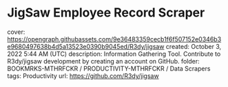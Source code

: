 # JigSaw Employee Record Scraper

cover: https://opengraph.githubassets.com/9e36483359cecb1f6f507152e0346b3e9680497638b4d5a13523e0390b9045ed/R3dy/jigsaw
created: October 3, 2022 5:44 AM (UTC)
description: Information Gathering Tool. Contribute to R3dy/jigsaw development by creating an account on GitHub.
folder: BOOKMRKS-MTHRFCKR / PRODUCTIVITY-MTHRFCKR / Data Scrapers
tags: Productivity
url: https://github.com/R3dy/jigsaw